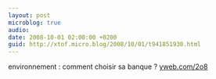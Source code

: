 ```yaml
---
layout: post
microblog: true
audio: 
date: 2008-10-01 02:00:00 +0200
guid: http://xtof.micro.blog/2008/10/01/t941851930.html
---
```

environnement : comment choisir sa banque ? [yweb.com/2o8](http://yweb.com/2o8)
